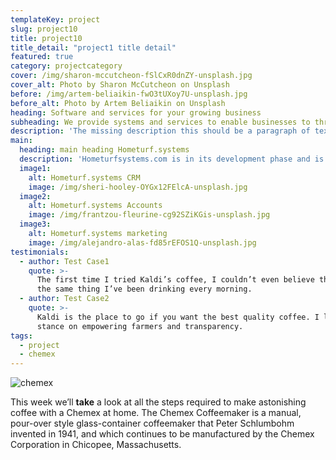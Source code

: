 ```yaml
---
templateKey: project
slug: project10
title: project10
title_detail: "project1 title detail"
featured: true
category: projectcategory
cover: /img/sharon-mccutcheon-fSlCxR0dnZY-unsplash.jpg
cover_alt: Photo by Sharon McCutcheon on Unsplash
before: /img/artem-beliaikin-fwO3tUXoy7U-unsplash.jpg
before_alt: Photo by Artem Beliaikin on Unsplash
heading: Software and services for your growing business 
subheading: We provide systems and services to enable businesses to thrive on their own home turf. 
description: 'The missing description this should be a paragraph of text that introduces the potential client to the company '
main:
  heading: main heading Hometurf.systems
  description: 'Hometurfsystems.com is in its development phase and is not yet live. '
  image1:
    alt: Hometurf.systems CRM
    image: /img/sheri-hooley-OYGx12FElcA-unsplash.jpg
  image2:
    alt: Hometurf.systems Accounts
    image: /img/frantzou-fleurine-cg92SZiKGis-unsplash.jpg
  image3:
    alt: Hometurf.systems marketing
    image: /img/alejandro-alas-fd85rEFOS1Q-unsplash.jpg
testimonials:
  - author: Test Case1
    quote: >-
      The first time I tried Kaldi’s coffee, I couldn’t even believe that was
      the same thing I’ve been drinking every morning.
  - author: Test Case2
    quote: >-
      Kaldi is the place to go if you want the best quality coffee. I love their
      stance on empowering farmers and transparency.
tags:
  - project
  - chemex
---
```

![chemex](/img/alexey-turenkov-AF36q06J8fQ-unsplash.jpg)

This week we’ll **take** a look at all the steps required to make astonishing coffee with a Chemex at home. The Chemex Coffeemaker is a manual, pour-over style glass-container coffeemaker that Peter Schlumbohm invented in 1941, and which continues to be manufactured by the Chemex Corporation in Chicopee, Massachusetts.

